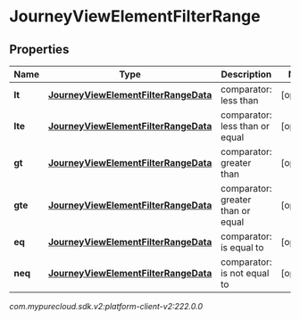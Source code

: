 # JourneyViewElementFilterRange


## Properties

| Name | Type | Description | Notes |
| ------------ | ------------- | ------------- | ------------- |
| **lt** | [**JourneyViewElementFilterRangeData**](JourneyViewElementFilterRangeData) | comparator: less than |  [optional] |
| **lte** | [**JourneyViewElementFilterRangeData**](JourneyViewElementFilterRangeData) | comparator: less than or equal |  [optional] |
| **gt** | [**JourneyViewElementFilterRangeData**](JourneyViewElementFilterRangeData) | comparator: greater than |  [optional] |
| **gte** | [**JourneyViewElementFilterRangeData**](JourneyViewElementFilterRangeData) | comparator: greater than or equal |  [optional] |
| **eq** | [**JourneyViewElementFilterRangeData**](JourneyViewElementFilterRangeData) | comparator: is equal to |  [optional] |
| **neq** | [**JourneyViewElementFilterRangeData**](JourneyViewElementFilterRangeData) | comparator: is not equal to |  [optional] |




_com.mypurecloud.sdk.v2:platform-client-v2:222.0.0_
